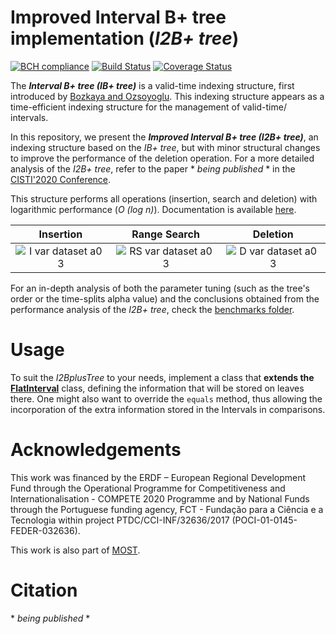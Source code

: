 # Improved Interval B+ tree implementation (_I2B+ tree_)

[![BCH compliance](https://bettercodehub.com/edge/badge/EdgarACarneiro/I2Bplus-tree?branch=master&token=6eb26f12342d4d3648bf704878204af9fc8d1080)](https://bettercodehub.com/)
[![Build Status](https://travis-ci.com/EdgarACarneiro/I2Bplus-tree.svg?token=J52cxsfW92GANe4gUJgy&branch=master)](https://travis-ci.com/EdgarACarneiro/I2BplusTree)
[![Coverage Status](https://coveralls.io/repos/github/EdgarACarneiro/I2Bplus-tree/badge.svg)](https://coveralls.io/github/EdgarACarneiro/I2Bplus-tree)

The ___Interval B+ tree (IB+ tree)___ is a valid-time indexing structure, first introduced by [Bozkaya and Ozsoyoglu](https://www.researchgate.net/publication/221465339_Indexing_Valid_Time_Intervals). This indexing structure appears as a time-efficient indexing structure for the management of valid-time/ intervals.

In this repository, we present the ___Improved Interval B+ tree (I2B+ tree)___, an indexing structure based on the _IB+ tree_, but with minor structural changes to improve the performance of the deletion operation. For a more detailed analysis of the _I2B+ tree_, refer to the paper \* _being published_ \* in the [CISTI'2020 Conference](http://www.cisti.eu).

This structure performs all operations (insertion, search and deletion) with logarithmic performance (_O (log n)_). Documentation is available [here](https://edgaracarneiro.github.io/I2Bplus-tree/).

| Insertion | Range Search | Deletion |
|:-:|:-:|:-:|
| ![I var dataset a0 3](https://user-images.githubusercontent.com/22712373/59978857-d6290d80-95d8-11e9-84d7-a7ae134ef59a.png) | ![RS var dataset a0 3](https://user-images.githubusercontent.com/22712373/59978864-d6c1a400-95d8-11e9-83c1-a883d863f544.png) | ![D var dataset a0 3](https://user-images.githubusercontent.com/22712373/59978850-d4f7e080-95d8-11e9-85ab-990a2a24b113.png) |

For an in-depth analysis of both the parameter tuning (such as the tree's order or the time-splits alpha value) and the conclusions obtained from the performance analysis of the _I2B+ tree_, check the [benchmarks folder](https://github.com/EdgarACarneiro/IBplusTree/tree/master/benchmarks).

# Usage

To suit the _I2BplusTree_ to your needs, implement a class that __extends the [FlatInterval](https://github.com/EdgarACarneiro/IBplusTree/blob/master/src/FlatInterval.ts)__ class, defining the information that will be stored on leaves there. One might also want to override the `equals` method, thus allowing the incorporation of the extra information stored in the Intervals in comparisons.


# Acknowledgements

This work was financed by the ERDF – European Regional Development Fund through the Operational Programme for Competitiveness and Internationalisation - COMPETE 2020 Programme and by National Funds through the Portuguese funding agency, FCT - Fundação para a Ciência e a Tecnologia within project PTDC/CCI-INF/32636/2017 (POCI-01-0145-FEDER-032636).

This work is also part of [MOST](http://most.web.ua.pt).

# Citation

\* _being published_ \*